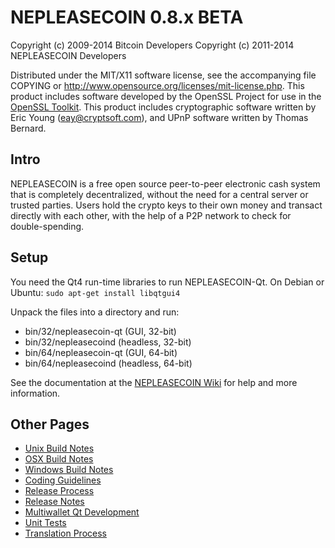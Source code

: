 NEPLEASECOIN 0.8.x BETA
====================

Copyright (c) 2009-2014 Bitcoin Developers
Copyright (c) 2011-2014 NEPLEASECOIN Developers

Distributed under the MIT/X11 software license, see the accompanying
file COPYING or http://www.opensource.org/licenses/mit-license.php.
This product includes software developed by the OpenSSL Project for use in the [OpenSSL Toolkit](http://www.openssl.org/). This product includes
cryptographic software written by Eric Young ([eay@cryptsoft.com](mailto:eay@cryptsoft.com)), and UPnP software written by Thomas Bernard.


Intro
---------------------
NEPLEASECOIN is a free open source peer-to-peer electronic cash system that is
completely decentralized, without the need for a central server or trusted
parties.  Users hold the crypto keys to their own money and transact directly
with each other, with the help of a P2P network to check for double-spending.


Setup
---------------------
You need the Qt4 run-time libraries to run NEPLEASECOIN-Qt. On Debian or Ubuntu:
	`sudo apt-get install libqtgui4`

Unpack the files into a directory and run:

- bin/32/nepleasecoin-qt (GUI, 32-bit)
- bin/32/nepleasecoind (headless, 32-bit)
- bin/64/nepleasecoin-qt (GUI, 64-bit)
- bin/64/nepleasecoind (headless, 64-bit)

See the documentation at the [NEPLEASECOIN Wiki](http://nepleasecoin.info)
for help and more information.


Other Pages
---------------------
- [Unix Build Notes](build-unix.md)
- [OSX Build Notes](build-osx.md)
- [Windows Build Notes](build-msw.md)
- [Coding Guidelines](coding.md)
- [Release Process](release-process.md)
- [Release Notes](release-notes.md)
- [Multiwallet Qt Development](multiwallet-qt.md)
- [Unit Tests](unit-tests.md)
- [Translation Process](translation_process.md)
